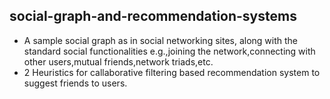 ## social-graph-and-recommendation-systems 
- A sample social graph as in social networking sites, along with the standard social functionalities e.g.,joining the network,connecting with other users,mutual friends,network triads,etc.
- 2 Heuristics for callaborative filtering based recommendation system to suggest friends to users.
